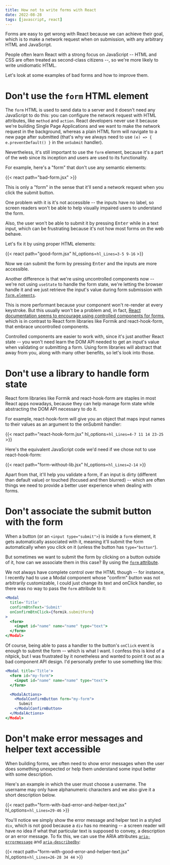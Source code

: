 ```yaml
---
title: How not to write forms with React
date: 2022-08-28
tags: [javascript, react]
---
```


Forms are easy to get wrong with React because we can achieve their goal, which
is to make a network request when on submission, with any arbitrary HTML and
JavaScript.

People often learn React with a strong focus on JavaScript -- HTML and CSS are
often treated as second-class citizens --, so we're more likely to write
unidiomatic HTML.

Let's look at some examples of bad forms and how to improve them.

# Don't use the `form` HTML element

The `form` HTML is used to send data to a server and it doesn't need any
JavaScript to do this: you can configure the network request with HTML
attributes, like `method` and `action`. React developers never use it because
we're building Single Page Applications and we want to make the network request
in the background, whereas a plain HTML form will navigate to a new page after
submitted (that's why we always need to use `(e) => { e.preventDefault() }` in
the `onSubmit` handler).

Nevertheless, it's still important to use the `form` element, because it's a
part of the web since its inception and users are used to its functionality.

For example, here's a "form" that don't use any semantic elements:

{{< react path="bad-form.jsx" >}}

This is only a "form" in the sense that it'll send a network request when you
click the submit button.

One problem with it is it's not accessible -- the inputs have no label, so
screen readers won't be able to help visually impaired users to understand the
form.

Also, the user won't be able to submit it by pressing <kbd>Enter</kbd> while in
a text input, which can be frustrating because it's not how most forms on the
web behave.

Let's fix it by using proper HTML elements:

{{< react path="good-form.jsx" hl_options=`hl_Lines=3-5 9-16` >}}

Now we can submit the form by pressing <kbd>Enter</kbd> and the inputs are more
accessible.

Another difference is that we're using uncontrolled components now -- we're not
using `useState` to handle the form state, we're letting the browser handle it
and we just retrieve the input's value during form submission with
[`form.elements`](https://developer.mozilla.org/en-US/docs/Web/API/HTMLFormElement/elements).

This is more performant because your component won't re-render at every
keystroke. But this usually won't be a problem and, in fact, [React
documentation seems to encourage using controlled components for
forms](https://reactjs.org/docs/forms.html), which is in contrast to React form
libraries like Formik and react-hook-form, that embrace uncontrolled
components.

Controlled components are easier to work with, since it's just another React
state -- you won't need learn the DOM API needed to get an input's value when
validating or submitting a form. Using form libraries will abstract that away
from you, along with many other benefits, so let's look into those.

# Don't use a library to handle form state

React form libraries like Formik and react-hook-form are staples in most React
apps nowadays, because they can help manage form state while abstracting the
DOM API necessary to do it.

For example, react-hook-form will give you an object that maps input names to
their values as an argument to the onSubmit handler:

{{< react path="react-hook-form.jsx" hl_options=`hl_Lines=4-7 11 14 23-25` >}}

Here's the equivalent JavaScript code we'd need if we chose not to use
react-hook-form:

{{< react path="form-without-lib.jsx" hl_options=`hl_Lines=2-14` >}}

Apart from that, it'll help you validate a form, if an input is dirty
(different than default value) or touched (focused and then blurred) -- which
are often things we need to provide a better user experience when dealing with
forms.

# Don't associate the submit button with the form

When a button (or an `<input type="submit">`) is inside a `form` element, it
gets automatically associated with it, meaning it'll submit the form
automatically when you click on it (unless the button has `type="button"`).

But sometimes we want to submit the form by clicking on a button outside of it,
how can we associate them in this case? By using the [`form`
attribute](https://www.w3schools.com/tags/att_form.asp).

We not always have complete control over the HTML though -- for instance, I
recently had to use a Modal component whose "confirm" button was not
arbitrarily customizable, I could just change its text and onClick handler, so
there was no way to pass the `form` attribute to it:

```jsx
<Modal
  title='Title'
  confirmBtnText='Submit'
  onConfirmBtnClick={formik.submitForm}
>
  <form>
    <input id="name" name="name" type="text">
  </form>
</Modal>
```

Of course, being able to pass a handler to the button's `onClick` event is
enough to submit the form -- which is what I want. I confess this is kind of a
nitpick, but I was frustrated by it nonetheless and wanted to point it out as a
bad component API design. I'd personally prefer to use something like this:

```jsx {hl_lines=[2,"6-11"]}
<Modal title='Title'>
  <form id="my-form">
    <input id="name" name="name" type="text">
  </form>

  <ModalActions>
    <ModalConfirmButton form="my-form">
      Submit
    </ModalConfirmButton>
  </ModalActions>
</Modal>
```

# Don't make error messages and helper text accessible

When building forms, we often need to show error messages when the user does
something unexpected or help them understand some input better with some
description.

Here's an example in which the user must choose a username. The username may
only have alphanumeric characters and we also give it a short description
below.

{{< react path="form-with-bad-error-and-helper-text.jsx" hl_options=`hl_Lines=29-46` >}}

You'll notice we simply show the error message and helper text in a styled
`div`, which is not good because a `div` has no meaning -- a screen reader will
have no idea if what that particular text is supposed to convey, a description
or an error message. To fix this, we can use the ARIA attributes
[`aria-errormessage`](https://developer.mozilla.org/en-US/docs/Web/Accessibility/ARIA/Attributes/aria-errormessage)
and
[`aria-describedby`](https://developer.mozilla.org/en-US/docs/Web/Accessibility/ARIA/Attributes/aria-describedby):

{{< react path="form-with-good-error-and-helper-text.jsx" hl_options=`hl_Lines=26-28 34 44` >}}
